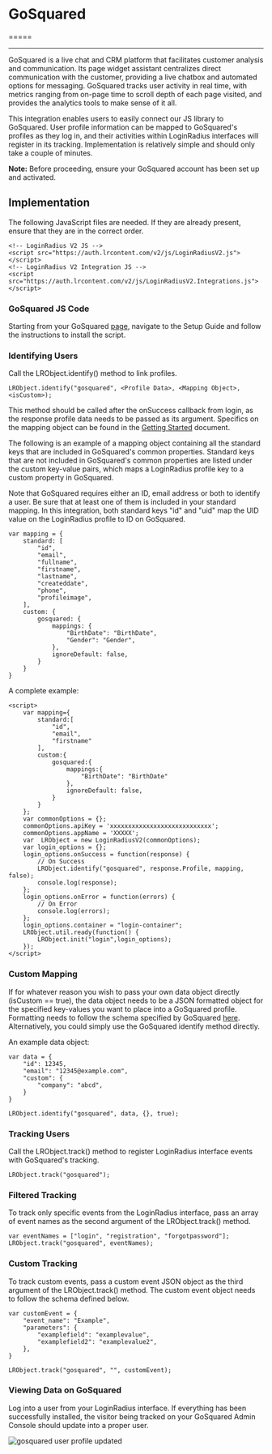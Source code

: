 # GoSquared
=====

------
GoSquared is a live chat and CRM platform that facilitates customer analysis and communication. Its page widget assistant centralizes direct communication with the customer, providing a live chatbox and automated options for messaging. GoSquared tracks user activity in real time, with metrics ranging from on-page time to scroll depth of each page visited, and provides the analytics tools to make sense of it all.

This integration enables users to easily connect our JS library to GoSquared. User profile information can be mapped to GoSquared's profiles as they log in, and their activities within LoginRadius interfaces will register in its tracking. Implementation is relatively simple and should only take a couple of minutes.

**Note:** Before proceeding, ensure your GoSquared account has been set up and activated.

## Implementation
The following JavaScript files are needed. If they are already present, ensure that they are in the correct order.

```
<!-- LoginRadius V2 JS -->
<script src="https://auth.lrcontent.com/v2/js/LoginRadiusV2.js"></script>
<!-- LoginRadius V2 Integration JS -->
<script src="https://auth.lrcontent.com/v2/js/LoginRadiusV2.Integrations.js"></script>
```

### GoSquared JS Code
Starting from your GoSquared [page](https://www.gosquared.com/now/), navigate to the Setup Guide and follow the instructions to install the script.

### Identifying Users
Call the LRObject.identify() method to link profiles.

```
LRObject.identify("gosquared", <Profile Data>, <Mapping Object>, <isCustom>);
```

This method should be called after the onSuccess callback from login, as the response profile data needs to be passed as its argument. Specifics on the mapping object can be found in the [Getting Started](https://www.loginradius.com/docs/api/v2/integrations/getting-started#descriptionofmapping2) document.

The following is an example of a mapping object containing all the standard keys that are included in GoSquared's common properties. Standard keys that are not included in GoSquared's common properties are listed under the custom key-value pairs, which maps a LoginRadius profile key to a custom property in GoSquared.

Note that GoSquared requires either an ID, email address or both to identify a user. Be sure that at least one of them is included in your standard mapping. In this integration, both standard keys "id" and "uid" map the UID value on the LoginRadius profile to ID on GoSquared.

```
var mapping = {
	standard: [
    	"id",
		"email",
        "fullname",
        "firstname",
        "lastname",
        "createddate",
        "phone",
        "profileimage",
	],
	custom: {
		gosquared: {
			mappings: {
				"BirthDate": "BirthDate",
				"Gender": "Gender",
			},
			ignoreDefault: false,
		}
	}
}
```

A complete example:

```
<script>
	var mapping={
		standard:[
        	"id",
        	"email",
            "firstname"
        ],
        custom:{
        	gosquared:{
            	mappings:{
                	"BirthDate": "BirthDate"
          		},
                ignoreDefault: false,
            }
		}
    };
    var commonOptions = {};
    commonOptions.apiKey = 'xxxxxxxxxxxxxxxxxxxxxxxxxxxx';
    commonOptions.appName = 'XXXXX';
    var  LRObject = new LoginRadiusV2(commonOptions);
    var login_options = {};
    login_options.onSuccess = function(response) {
    	// On Success
    	LRObject.identify("gosquared", response.Profile, mapping, false);
    	console.log(response);
    };
    login_options.onError = function(errors) {
    	// On Error
    	console.log(errors);
    };
    login_options.container = "login-container";
    LRObject.util.ready(function() {
    	LRObject.init("login",login_options);
    });
</script>
```

### Custom Mapping
If for whatever reason you wish to pass your own data object directly (isCustom == true), the data object needs to be a JSON formatted object for the specified key-values you want to place into a GoSquared profile. Formatting needs to follow the schema specified by GoSquared [here](https://www.gosquared.com/api/javascript-tracking-code/identify-users/#). Alternatively, you could simply use the GoSquared identify method directly.

An example data object:

```
var data = {
	"id": 12345,
    "email": "12345@example.com",
    "custom": {
    	"company": "abcd",
    }
}

LRObject.identify("gosquared", data, {}, true);
```

### Tracking Users
Call the LRObject.track() method to register LoginRadius interface events with GoSquared's tracking.

```
LRObject.track("gosquared");
```

### Filtered Tracking
To track only specific events from the LoginRadius interface, pass an array of event names as the second argument of the LRObject.track() method.

```
var eventNames = ["login", "registration", "forgotpassword"];
LRObject.track("gosquared", eventNames);
```

### Custom Tracking
To track custom events, pass a custom event JSON object as the third argument of the LRObject.track() method. The custom event object needs to follow the schema defined below.

```
var customEvent = {
	"event_name": "Example",
    "parameters": {
    	"examplefield": "examplevalue",
        "examplefield2": "examplevalue2",
    },
}

LRObject.track("gosquared", "", customEvent);
```

### Viewing Data on GoSquared
Log into a user from your LoginRadius interface. If everything has been successfully installed, the visitor being tracked on your GoSquared Admin Console should update into a proper user.

![gosquared user profile updated](https://apidocs.lrcontent.com/images/s1_280515b04416d3b49f3.75190898.png "enter image title here")